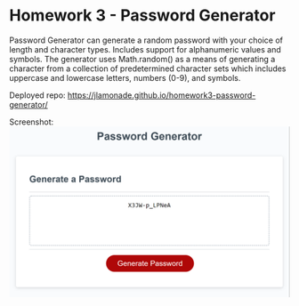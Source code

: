 # Homework 3 - Password Generator

Password Generator can generate a random password with your choice of length and character types. Includes support for alphanumeric values and symbols. The generator uses Math.random() as a means of generating a character from a collection of predetermined character sets which includes uppercase and lowercase letters, numbers (0-9), and symbols.

Deployed repo: https://jlamonade.github.io/homework3-password-generator/

Screenshot:
![preview](./assets/images/screenshot.png)